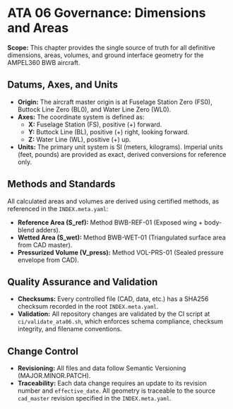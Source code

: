 # ATA 06 Governance: Dimensions and Areas
**Scope:** This chapter provides the single source of truth for all definitive dimensions, areas, volumes, and ground interface geometry for the AMPEL360 BWB aircraft.

## Datums, Axes, and Units
- **Origin:** The aircraft master origin is at Fuselage Station Zero (FS0), Buttock Line Zero (BL0), and Water Line Zero (WL0).
- **Axes:** The coordinate system is defined as:
  - **X:** Fuselage Station (FS), positive (+) forward.
  - **Y:** Buttock Line (BL), positive (+) right, looking forward.
  - **Z:** Water Line (WL), positive (+) up.
- **Units:** The primary unit system is SI (meters, kilograms). Imperial units (feet, pounds) are provided as exact, derived conversions for reference only.

## Methods and Standards
All calculated areas and volumes are derived using certified methods, as referenced in the `INDEX.meta.yaml`:
- **Reference Area (S_ref):** Method BWB-REF-01 (Exposed wing + body-blend adders).
- **Wetted Area (S_wet):** Method BWB-WET-01 (Triangulated surface area from CAD master).
- **Pressurized Volume (V_press):** Method VOL-PRS-01 (Sealed pressure envelope from CAD).

## Quality Assurance and Validation
- **Checksums:** Every controlled file (CAD, data, etc.) has a SHA256 checksum recorded in the root `INDEX.meta.yaml`.
- **Validation:** All repository changes are validated by the CI script at `ci/validate_ata06.sh`, which enforces schema compliance, checksum integrity, and filename conventions.

## Change Control
- **Revisioning:** All files and data follow Semantic Versioning (MAJOR.MINOR.PATCH).
- **Traceability:** Each data change requires an update to its revision number and `effective_date`. All geometry is traceable to the source `cad_master` revision specified in the `INDEX.meta.yaml`.
